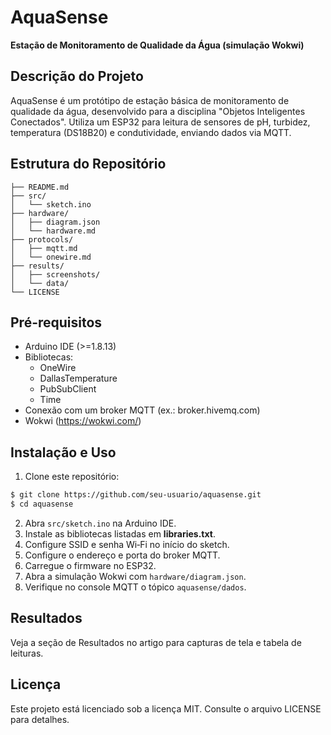 # AquaSense

**Estação de Monitoramento de Qualidade da Água (simulação Wokwi)**

## Descrição do Projeto
AquaSense é um protótipo de estação básica de monitoramento de qualidade da água, desenvolvido para a disciplina "Objetos Inteligentes Conectados". Utiliza um ESP32 para leitura de sensores de pH, turbidez, temperatura (DS18B20) e condutividade, enviando dados via MQTT.

## Estrutura do Repositório
```
├── README.md
├── src/
│   └── sketch.ino
├── hardware/
│   ├── diagram.json
│   └── hardware.md
├── protocols/
│   ├── mqtt.md
│   └── onewire.md
├── results/
│   ├── screenshots/
│   └── data/
└── LICENSE
````

## Pré-requisitos
- Arduino IDE (>=1.8.13)
- Bibliotecas:
  - OneWire
  - DallasTemperature
  - PubSubClient
  - Time
- Conexão com um broker MQTT (ex.: broker.hivemq.com)
- Wokwi (https://wokwi.com/)

## Instalação e Uso
1. Clone este repositório:
```bash
$ git clone https://github.com/seu-usuario/aquasense.git
$ cd aquasense
````

2. Abra `src/sketch.ino` na Arduino IDE.
3. Instale as bibliotecas listadas em **libraries.txt**.
4. Configure SSID e senha Wi‑Fi no início do sketch.
5. Configure o endereço e porta do broker MQTT.
6. Carregue o firmware no ESP32.
7. Abra a simulação Wokwi com `hardware/diagram.json`.
8. Verifique no console MQTT o tópico `aquasense/dados`.

## Resultados
Veja a seção de Resultados no artigo para capturas de tela e tabela de leituras.

## Licença
Este projeto está licenciado sob a licença MIT. Consulte o arquivo LICENSE para detalhes.
